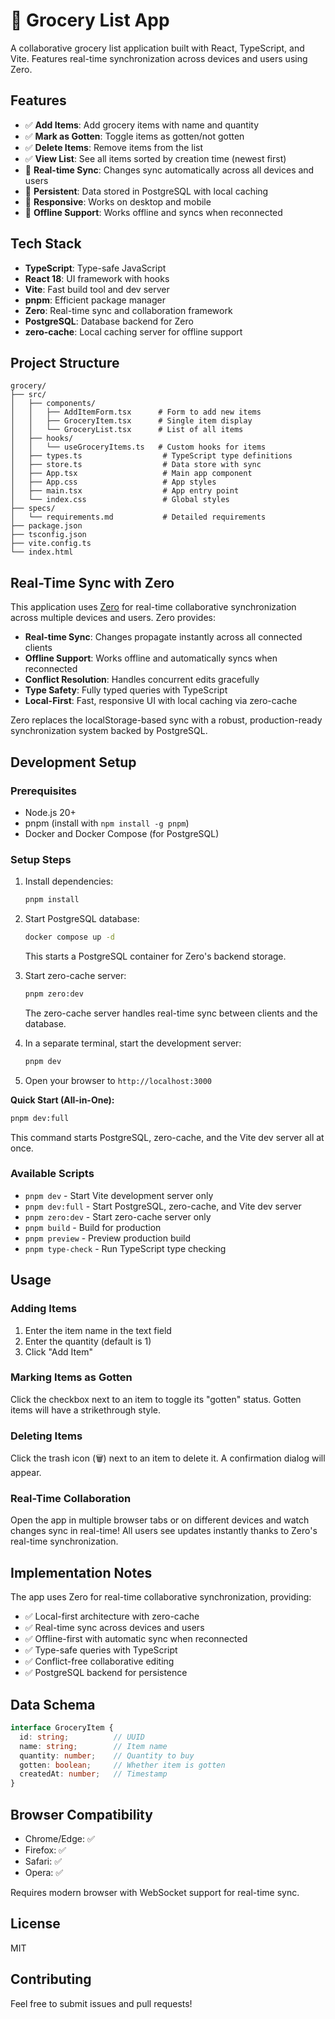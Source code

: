 # 🛒 Grocery List App

A collaborative grocery list application built with React, TypeScript, and Vite. Features real-time synchronization across devices and users using Zero.

## Features

- ✅ **Add Items**: Add grocery items with name and quantity
- ✅ **Mark as Gotten**: Toggle items as gotten/not gotten
- ✅ **Delete Items**: Remove items from the list
- ✅ **View List**: See all items sorted by creation time (newest first)
- 🔄 **Real-time Sync**: Changes sync automatically across all devices and users
- 💾 **Persistent**: Data stored in PostgreSQL with local caching
- 📱 **Responsive**: Works on desktop and mobile
- 🔌 **Offline Support**: Works offline and syncs when reconnected

## Tech Stack

- **TypeScript**: Type-safe JavaScript
- **React 18**: UI framework with hooks
- **Vite**: Fast build tool and dev server
- **pnpm**: Efficient package manager
- **Zero**: Real-time sync and collaboration framework
- **PostgreSQL**: Database backend for Zero
- **zero-cache**: Local caching server for offline support

## Project Structure

```
grocery/
├── src/
│   ├── components/
│   │   ├── AddItemForm.tsx      # Form to add new items
│   │   ├── GroceryItem.tsx      # Single item display
│   │   └── GroceryList.tsx      # List of all items
│   ├── hooks/
│   │   └── useGroceryItems.ts   # Custom hooks for items
│   ├── types.ts                  # TypeScript type definitions
│   ├── store.ts                  # Data store with sync
│   ├── App.tsx                   # Main app component
│   ├── App.css                   # App styles
│   ├── main.tsx                  # App entry point
│   └── index.css                 # Global styles
├── specs/
│   └── requirements.md           # Detailed requirements
├── package.json
├── tsconfig.json
├── vite.config.ts
└── index.html
```

## Real-Time Sync with Zero

This application uses [Zero](https://zero.rocicorp.dev/) for real-time collaborative synchronization across multiple devices and users. Zero provides:

- **Real-time Sync**: Changes propagate instantly across all connected clients
- **Offline Support**: Works offline and automatically syncs when reconnected
- **Conflict Resolution**: Handles concurrent edits gracefully
- **Type Safety**: Fully typed queries with TypeScript
- **Local-First**: Fast, responsive UI with local caching via zero-cache

Zero replaces the localStorage-based sync with a robust, production-ready synchronization system backed by PostgreSQL.

## Development Setup

### Prerequisites

- Node.js 20+
- pnpm (install with `npm install -g pnpm`)
- Docker and Docker Compose (for PostgreSQL)

### Setup Steps

1. Install dependencies:
   ```bash
   pnpm install
   ```

2. Start PostgreSQL database:
   ```bash
   docker compose up -d
   ```
   This starts a PostgreSQL container for Zero's backend storage.

3. Start zero-cache server:
   ```bash
   pnpm zero:dev
   ```
   The zero-cache server handles real-time sync between clients and the database.

4. In a separate terminal, start the development server:
   ```bash
   pnpm dev
   ```

5. Open your browser to `http://localhost:3000`

**Quick Start (All-in-One):**
```bash
pnpm dev:full
```
This command starts PostgreSQL, zero-cache, and the Vite dev server all at once.

### Available Scripts

- `pnpm dev` - Start Vite development server only
- `pnpm dev:full` - Start PostgreSQL, zero-cache, and Vite dev server
- `pnpm zero:dev` - Start zero-cache server only
- `pnpm build` - Build for production
- `pnpm preview` - Preview production build
- `pnpm type-check` - Run TypeScript type checking

## Usage

### Adding Items

1. Enter the item name in the text field
2. Enter the quantity (default is 1)
3. Click "Add Item"

### Marking Items as Gotten

Click the checkbox next to an item to toggle its "gotten" status. Gotten items will have a strikethrough style.

### Deleting Items

Click the trash icon (🗑️) next to an item to delete it. A confirmation dialog will appear.

### Real-Time Collaboration

Open the app in multiple browser tabs or on different devices and watch changes sync in real-time! All users see updates instantly thanks to Zero's real-time synchronization.

## Implementation Notes

The app uses Zero for real-time collaborative synchronization, providing:

- ✅ Local-first architecture with zero-cache
- ✅ Real-time sync across devices and users
- ✅ Offline-first with automatic sync when reconnected
- ✅ Type-safe queries with TypeScript
- ✅ Conflict-free collaborative editing
- ✅ PostgreSQL backend for persistence

## Data Schema

```typescript
interface GroceryItem {
  id: string;          // UUID
  name: string;        // Item name
  quantity: number;    // Quantity to buy
  gotten: boolean;     // Whether item is gotten
  createdAt: number;   // Timestamp
}
```

## Browser Compatibility

- Chrome/Edge: ✅
- Firefox: ✅
- Safari: ✅
- Opera: ✅

Requires modern browser with WebSocket support for real-time sync.

## License

MIT

## Contributing

Feel free to submit issues and pull requests!